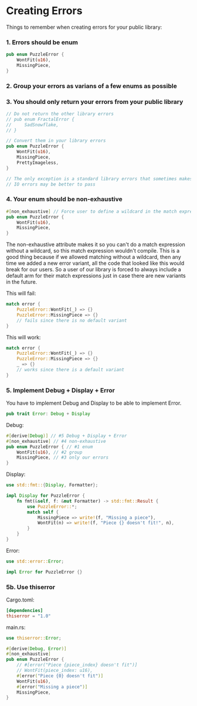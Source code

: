 # Creating Errors
Things to remember when creating errors for your public library:
### 1. Errors should be **enum**

```rust
pub enum PuzzleError {
    WontFit(u16),
    MissingPiece,
}
```
### 2. Group your errors as varians of a few enums as possible
### 3. You should only return **your** errors from your public library
```rust
// Do not return the other library errors
// pub enum FractalError {
//     SadSnowflake,
// }

// Convert them in your library errors
pub enum PuzzleError {
    WontFit(u16),
    MissingPiece,
    PrettyImageless,
}

// The only exception is a standard library errors that sometimes makes sence to pass f.e
// IO errors may be better to pass
```
### 4. Your enum should be non-exhaustive
```rust
#[non_exhaustive] // Force user to define a wildcard in the match expressions
pub enum PuzzleError {
    WontFit(u16),
    MissingPiece,
}
```
The non-exhaustive attribute makes it so you can't do a match expression without a wildcard, so this
match expression wouldn't compile. This is a good thing because if we allowed matching without a wildcard,
then any time we added a new error variant, all the code that looked like this would break for our users.
So a user of our library is forced to always include a default arm for their match expressions just
in case there are new variants in the future.

This will fail:
```rust
match error {
    PuzzleError::WontFit(_) => {}
    PuzzleError::MissingPiece => {}
    // fails since there is no default variant
}
```
This will work:

```rust
match error {
    PuzzleError::WontFit(_) => {}
    PuzzleError::MissingPiece => {}
    _ => {}
    // works since there is a default variant
}
```

### 5. Implement Debug + Display + Error

You have to implement Debug and Display to be able to implement Error.
```rust
pub trait Error: Debug + Display
```

Debug:

```rust
#[derive(Debug)] // #5 Debug + Display + Error
#[non_exhaustive] // #4 non-exhaustive
pub enum PuzzleError { // #1 enum
    WontFit(u16), // #2 group
    MissingPiece, // #3 only our errors
}
```

Display:

```rust
use std::fmt::{Display, Formatter};

impl Display for PuzzleError {
    fn fmt(&self, f: &mut Formatter) -> std::fmt::Result {
        use PuzzleError::*;
        match self {
            MissingPiece => write!(f, "Missing a piece"),
            WontFit(n) => write!(f, "Piece {} doesn't fit!", n),
        }
    }
}
```

Error:
```rust
use std::error::Error;

impl Error for PuzzleError {}
```

### 5b. Use thiserror
Cargo.toml:
```toml
[dependencies]
thiserror = "1.0"
```

main.rs:

```rust
use thiserror::Error;

#[derive(Debug, Error)] 
#[non_exhaustive]
pub enum PuzzleError {
    // #[error("Piece {piece_index} doesn't fit")]
    // WontFit(piece_index: u16),
    #[error("Piece {0} doesn't fit")]
    WontFit(u16),
    #[error("Missing a piece")]
    MissingPiece,
}
```